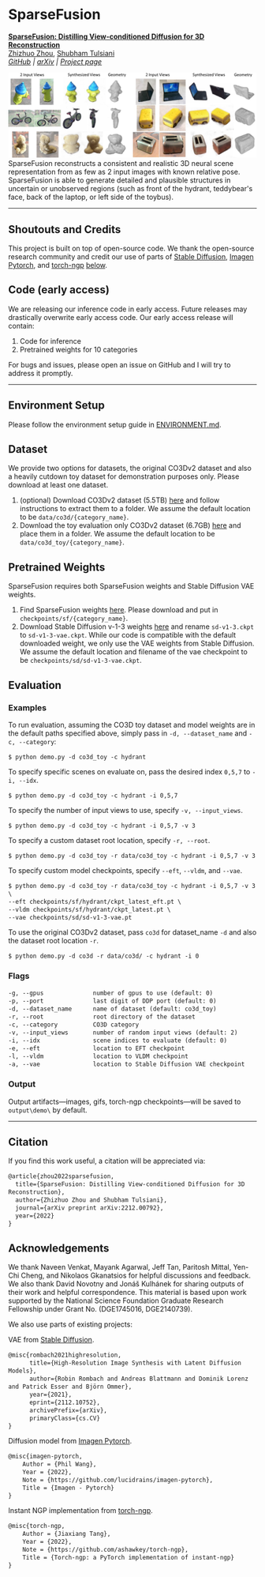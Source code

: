 # SparseFusion

[**SparseFusion: Distilling View-conditioned Diffusion for 3D Reconstruction**](https://sparsefusion.github.io/)<br/>
[Zhizhuo Zhou](https://www.zhiz.dev/),
[Shubham Tulsiani](https://shubhtuls.github.io/)<br/>
_[GitHub](https://github.com/zhizdev/sparsefusion) | [arXiv](https://arxiv.org/abs/2212.00792) | [Project page](https://sparsefusion.github.io/)_

![txt2img-stable2](media/teaser.jpg)
SparseFusion reconstructs a consistent and realistic 3D neural scene representation from as few as 2 input images with known relative pose. SparseFusion is able to generate detailed and plausible structures in uncertain or unobserved regions (such as front of the hydrant, teddybear's face, back of the laptop, or left side of the toybus).

---
## Shoutouts and Credits
This project is built on top of open-source code. We thank the open-source research community and credit our use of parts of [Stable Diffusion](https://github.com/CompVis/stable-diffusion), [Imagen Pytorch](https://github.com/lucidrains/imagen-pytorch), and [torch-ngp](https://github.com/ashawkey/torch-ngp) [below](#acknowledgements). 


## Code (early access)
We are releasing our inference code in early access. Future releases may drastically overwrite early access code. Our early access release will contain:

1. Code for inference
2. Pretrained weights for 10 categories

For bugs and issues, please open an issue on GitHub and I will try to address it promptly.

---
## Environment Setup
Please follow the environment setup guide in [ENVIRONMENT.md](ENVIRONMENT.md).

## Dataset
We provide two options for datasets, the original CO3Dv2 dataset and also a heavily cutdown toy dataset for demonstration purposes only. Please download at least one dataset. 

1. (optional) Download CO3Dv2 dataset (5.5TB) [here](https://github.com/facebookresearch/co3d) and follow instructions to extract them to a folder. We assume the default location to be `data/co3d/{category_name}`.
2. Download the toy evaluation only CO3Dv2 dataset (6.7GB) [here](https://drive.google.com/drive/folders/1IzgFjdgm_RjCHe2WOkIQa4BRdgKuSglL?usp=share_link) and place them in a folder. We assume the default location to be `data/co3d_toy/{category_name}`. 

## Pretrained Weights
SparseFusion requires both SparseFusion weights and Stable Diffusion VAE weights. 
1. Find SparseFusion weights [here](https://drive.google.com/drive/folders/1Czsnf-PVjwH-HL7K5mTt_kF9u-PVWRyL?usp=share_link). Please download and put in `checkpoints/sf/{category_name}`. 
2. Download Stable Diffusion v-1-3 weights [here](https://huggingface.co/CompVis/stable-diffusion-v-1-3-original) and rename `sd-v1-3.ckpt` to `sd-v1-3-vae.ckpt`. While our code is compatible with the default downloaded weight, we only use the VAE weights from Stable Diffusion. We assume the default location and filename of the vae checkpoint to be `checkpoints/sd/sd-v1-3-vae.ckpt`. 

## Evaluation


### Examples
To run evaluation, assuming the CO3D toy dataset and model weights are in the default paths specified above, simply pass in `-d, --dataset_name` and `-c, --category`:
```shell
$ python demo.py -d co3d_toy -c hydrant
```

To specify specific scenes on evaluate on, pass the desired index `0,5,7` to `-i, --idx`. 
```shell
$ python demo.py -d co3d_toy -c hydrant -i 0,5,7
```

To specify the number of input views to use, specify `-v, --input_views`.
```shell
$ python demo.py -d co3d_toy -c hydrant -i 0,5,7 -v 3
```

To specify a custom dataset root location, specify `-r, --root`.
```shell
$ python demo.py -d co3d_toy -r data/co3d_toy -c hydrant -i 0,5,7 -v 3
```

To specify custom model checkpoints, specify `--eft`, `--vldm`, and `--vae`. 
```shell
$ python demo.py -d co3d_toy -r data/co3d_toy -c hydrant -i 0,5,7 -v 3 \
--eft checkpoints/sf/hydrant/ckpt_latest_eft.pt \
--vldm checkpoints/sf/hydrant/ckpt_latest.pt \
--vae checkpoints/sd/sd-v1-3-vae.pt
```

To use the original CO3Dv2 dataset, pass `co3d` for dataset_name `-d` and also the dataset root location `-r`.
```shell
$ python demo.py -d co3d -r data/co3d/ -c hydrant -i 0
```

### Flags
```
-g, --gpus              number of gpus to use (default: 0)
-p, --port              last digit of DDP port (default: 0)
-d, --dataset_name      name of dataset (default: co3d_toy)
-r, --root              root directory of the dataset 
-c, --category          CO3D category
-v, --input_views       number of random input views (default: 2)
-i, --idx               scene indices to evaluate (default: 0)
-e, --eft               location to EFT checkpoint
-l, --vldm              location to VLDM checkpoint
-a, --vae               location to Stable Diffusion VAE checkpoint
```

### Output
Output artifacts—images, gifs, torch-ngp checkpoints—will be saved to `output\demo\` by default. 

---
## Citation
If you find this work useful, a citation will be appreciated via:

```
@article{zhou2022sparsefusion,
  title={SparseFusion: Distilling View-conditioned Diffusion for 3D Reconstruction}, 
  author={Zhizhuo Zhou and Shubham Tulsiani},
  journal={arXiv preprint arXiv:2212.00792},
  year={2022}
}
```

## Acknowledgements 
We thank Naveen Venkat, Mayank Agarwal, Jeff Tan, Paritosh Mittal, Yen-Chi Cheng, and Nikolaos Gkanatsios for helpful discussions and feedback. We also thank David Novotny and Jonáš Kulhánek for sharing outputs of their work and helpful correspondence. This material is based upon work supported by the National Science Foundation Graduate Research Fellowship under Grant No. (DGE1745016, DGE2140739).

We also use parts of existing projects: 

VAE from [Stable Diffusion](https://github.com/CompVis/stable-diffusion).
```
@misc{rombach2021highresolution,
      title={High-Resolution Image Synthesis with Latent Diffusion Models}, 
      author={Robin Rombach and Andreas Blattmann and Dominik Lorenz and Patrick Esser and Björn Ommer},
      year={2021},
      eprint={2112.10752},
      archivePrefix={arXiv},
      primaryClass={cs.CV}
}
```

Diffusion model from [Imagen Pytorch](https://github.com/lucidrains/imagen-pytorch).
```
@misc{imagen-pytorch,
    Author = {Phil Wang},
    Year = {2022},
    Note = {https://github.com/lucidrains/imagen-pytorch},
    Title = {Imagen - Pytorch}
}
```

Instant NGP implementation from [torch-ngp](https://github.com/ashawkey/torch-ngp).
```
@misc{torch-ngp,
    Author = {Jiaxiang Tang},
    Year = {2022},
    Note = {https://github.com/ashawkey/torch-ngp},
    Title = {Torch-ngp: a PyTorch implementation of instant-ngp}
}
```
